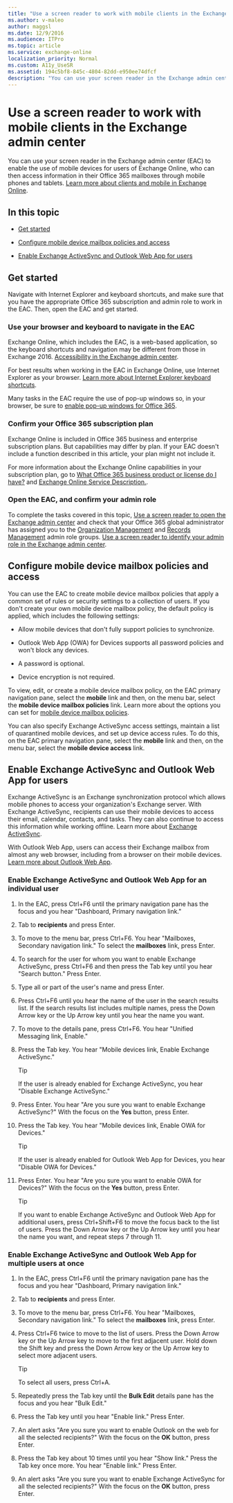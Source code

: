 ```yaml
---
title: "Use a screen reader to work with mobile clients in the Exchange admin center"
ms.author: v-maleo
author: maggsl
ms.date: 12/9/2016
ms.audience: ITPro
ms.topic: article
ms.service: exchange-online
localization_priority: Normal
ms.custom: A11y_UseSR
ms.assetid: 194c5bf8-845c-4804-82dd-e950ee74dfcf
description: "You can use your screen reader in the Exchange admin center (EAC) to enable the use of mobile devices for users of Exchange Online, who can then access information in their Office 365 mailboxes through mobile phones and tablets. Learn more about clients and mobile in Exchange Online."
---
```


# Use a screen reader to work with mobile clients in the Exchange admin center

You can use your screen reader in the Exchange admin center (EAC) to enable the use of mobile devices for users of Exchange Online, who can then access information in their Office 365 mailboxes through mobile phones and tablets. [Learn more about clients and mobile in Exchange Online](https://go.microsoft.com/fwlink/?LinkId=799148).
  
## In this topic

- [Get started](use-screen-reader-to-work-with-mobile-clients-in-exchange-admin-center.md#BKMK_GetStarted)
    
- [Configure mobile device mailbox policies and access](use-screen-reader-to-work-with-mobile-clients-in-exchange-admin-center.md#BKMK_ConfigureMobile)
    
- [Enable Exchange ActiveSync and Outlook Web App for users](use-screen-reader-to-work-with-mobile-clients-in-exchange-admin-center.md#BKMK_EnableActiveSync)
    
## Get started
<a name="BKMK_GetStarted"> </a>

Navigate with Internet Explorer and keyboard shortcuts, and make sure that you have the appropriate Office 365 subscription and admin role to work in the EAC. Then, open the EAC and get started.
  
### Use your browser and keyboard to navigate in the EAC

Exchange Online, which includes the EAC, is a web-based application, so the keyboard shortcuts and navigation may be different from those in Exchange 2016. [Accessibility in the Exchange admin center](accessibility-in-exchange-admin-center.md).
  
For best results when working in the EAC in Exchange Online, use Internet Explorer as your browser. [Learn more about Internet Explorer keyboard shortcuts](https://go.microsoft.com/fwlink/?LinkID=787614).
  
Many tasks in the EAC require the use of pop-up windows so, in your browser, be sure to [enable pop-up windows for Office 365](https://go.microsoft.com/fwlink/?LinkID=317550).
  
### Confirm your Office 365 subscription plan

Exchange Online is included in Office 365 business and enterprise subscription plans. But capabilities may differ by plan. If your EAC doesn't include a function described in this article, your plan might not include it. 
  
For more information about the Exchange Online capabilities in your subscription plan, go to [What Office 365 business product or license do I have?](https://go.microsoft.com/fwlink/?LinkID=797552
) and [Exchange Online Service Description.](https://go.microsoft.com/fwlink/?LinkID=797553
).
  
### Open the EAC, and confirm your admin role

To complete the tasks covered in this topic, [Use a screen reader to open the Exchange admin center](use-screen-reader-to-open-exchange-admin-center.md) and check that your Office 365 global administrator has assigned you to the [Organization Management](https://go.microsoft.com/fwlink/?LinkId=797868) and [Records Management](https://go.microsoft.com/fwlink/?LinkId=798797) admin role groups. [Use a screen reader to identify your admin role in the Exchange admin center](use-screen-reader-to-identify-admin-role-in-exchange-admin-center.md).
  
## Configure mobile device mailbox policies and access
<a name="BKMK_ConfigureMobile"> </a>

You can use the EAC to create mobile device mailbox policies that apply a common set of rules or security settings to a collection of users. If you don't create your own mobile device mailbox policy, the default policy is applied, which includes the following settings:
  
- Allow mobile devices that don't fully support policies to synchronize.
    
- Outlook Web App (OWA) for Devices supports all password policies and won't block any devices.
    
- A password is optional.
    
- Device encryption is not required.
    
To view, edit, or create a mobile device mailbox policy, on the EAC primary navigation pane, select the **mobile** link and then, on the menu bar, select the **mobile device mailbox policies** link. Learn more about the options you can set for [mobile device mailbox policies](https://go.microsoft.com/fwlink/?LinkId=799148).
  
You can also specify Exchange ActiveSync access settings, maintain a list of quarantined mobile devices, and set up device access rules. To do this, on the EAC primary navigation pane, select the **mobile** link and then, on the menu bar, select the **mobile device access** link. 
  
## Enable Exchange ActiveSync and Outlook Web App for users
<a name="BKMK_EnableActiveSync"> </a>

Exchange ActiveSync is an Exchange synchronization protocol which allows mobile phones to access your organization's Exchange server. With Exchange ActiveSync, recipients can use their mobile devices to access their email, calendar, contacts, and tasks. They can also continue to access this information while working offline. Learn more about [Exchange ActiveSync](https://go.microsoft.com/fwlink/?LinkId=799149).
  
With Outlook Web App, users can access their Exchange mailbox from almost any web browser, including from a browser on their mobile devices. [Learn more about Outlook Web App](https://go.microsoft.com/fwlink/?LinkId=799150). 
  
### Enable Exchange ActiveSync and Outlook Web App for an individual user

1. In the EAC, press Ctrl+F6 until the primary navigation pane has the focus and you hear "Dashboard, Primary navigation link."
    
2. Tab to **recipients** and press Enter. 
    
3. To move to the menu bar, press Ctrl+F6. You hear "Mailboxes, Secondary navigation link." To select the **mailboxes** link, press Enter. 
    
4. To search for the user for whom you want to enable Exchange ActiveSync, press Ctrl+F6 and then press the Tab key until you hear "Search button." Press Enter.
    
5. Type all or part of the user's name and press Enter. 
    
6. Press Ctrl+F6 until you hear the name of the user in the search results list. If the search results list includes multiple names, press the Down Arrow key or the Up Arrow key until you hear the name you want. 
    
7. To move to the details pane, press Ctrl+F6. You hear "Unified Messaging link, Enable."
    
8. Press the Tab key. You hear "Mobile devices link, Enable Exchange ActiveSync." 
    
    > [!TIP]
    >  If the user is already enabled for Exchange ActiveSync, you hear "Disable Exchange ActiveSync." 
  
9. Press Enter. You hear "Are you sure you want to enable Exchange ActiveSync?" With the focus on the **Yes** button, press Enter. 
    
10. Press the Tab key. You hear "Mobile devices link, Enable OWA for Devices."
    
    > [!TIP]
    > If the user is already enabled for Outlook Web App for Devices, you hear "Disable OWA for Devices." 
  
11. Press Enter. You hear "Are you sure you want to enable OWA for Devices?" With the focus on the **Yes** button, press Enter. 
    
    > [!TIP]
    >  If you want to enable Exchange ActiveSync and Outlook Web App for additional users, press Ctrl+Shift+F6 to move the focus back to the list of users. Press the Down Arrow key or the Up Arrow key until you hear the name you want, and repeat steps 7 through 11. 
  
### Enable Exchange ActiveSync and Outlook Web App for multiple users at once

1. In the EAC, press Ctrl+F6 until the primary navigation pane has the focus and you hear "Dashboard, Primary navigation link."
    
2. Tab to **recipients** and press Enter. 
    
3. To move to the menu bar, press Ctrl+F6. You hear "Mailboxes, Secondary navigation link." To select the **mailboxes** link, press Enter. 
    
4. Press Ctrl+F6 twice to move to the list of users. Press the Down Arrow key or the Up Arrow key to move to the first adjacent user. Hold down the Shift key and press the Down Arrow key or the Up Arrow key to select more adjacent users. 
    
    > [!TIP]
    > To select all users, press Ctrl+A. 
  
5. Repeatedly press the Tab key until the **Bulk Edit** details pane has the focus and you hear "Bulk Edit." 
    
6. Press the Tab key until you hear "Enable link." Press Enter.
    
7. An alert asks "Are you sure you want to enable Outlook on the web for all the selected recipients?" With the focus on the **OK** button, press Enter. 
    
8. Press the Tab key about 10 times until you hear "Show link." Press the Tab key once more. You hear "Enable link." Press Enter.
    
9. An alert asks "Are you sure you want to enable Exchange ActiveSync for all the selected recipients?" With the focus on the **OK** button, press Enter. 
    

